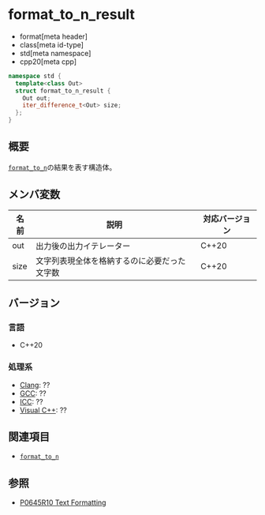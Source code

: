 # format_to_n_result

* format[meta header]
* class[meta id-type]
* std[meta namespace]
* cpp20[meta cpp]

```cpp
namespace std {
  template<class Out>
  struct format_to_n_result {
    Out out;
    iter_difference_t<Out> size;
  };
}
```

## 概要
[`format_to_n`](format_to_n.md)の結果を表す構造体。

## メンバ変数

| 名前            | 説明                                         | 対応バージョン |
|-----------------|----------------------------------------------|----------------|
| out             | 出力後の出力イテレーター                     | C++20          |
| size            | 文字列表現全体を格納するのに必要だった文字数 | C++20          |

## バージョン
### 言語
- C++20

### 処理系
- [Clang](/implementation.md#clang): ??
- [GCC](/implementation.md#gcc): ??
- [ICC](/implementation.md#icc): ??
- [Visual C++](/implementation.md#visual_cpp): ??

## 関連項目

* [`format_to_n`](format_to_n.md)

## 参照

* [P0645R10 Text Formatting](http://www.open-std.org/jtc1/sc22/wg21/docs/papers/2019/p0645r10.html)
